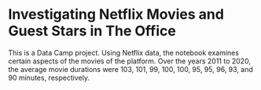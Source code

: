 # Investigating Netflix Movies and Guest Stars in The Office
This is a Data Camp project. Using Netflix data, the notebook examines certain aspects of the movies of the platform. Over the years 2011 to 2020, the average movie durations were 103, 101, 99, 100, 100, 95, 95, 96, 93, and 90 minutes, respectively.
